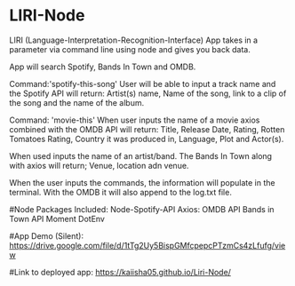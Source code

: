 # LIRI-Node

LIRI (Language-Interpretation-Recognition-Interface) App takes in a parameter via command line using node and gives you back data.

App will search Spotify, Bands In Town and OMDB.

Command:'spotify-this-song' 
User will be able to input a track name and the Spotify API will return:
Artist(s) name, Name of the song, link to a clip of the song and the name of the album.

Command: 'movie-this'
When user inputs the name of a movie axios combined with the OMDB API will return:
Title, Release Date, Rating, Rotten Tomatoes Rating, Country it was produced in, Language, Plot and Actor(s).

When used inputs the name of an artist/band. The Bands In Town along with axios will return;
Venue, location adn venue.

When the user inputs the commands, the information will populate in the terminal. With the OMDB it will also append to the log.txt file.

#Node Packages Included:
Node-Spotify-API
Axios:
    OMDB API
    Bands in Town API
Moment
DotEnv

#App Demo (Silent):
https://drive.google.com/file/d/1tTg2Uy5BispGMfcpepcPTzmCs4zLfufg/view




#Link to deployed app:
https://kaiisha05.github.io/Liri-Node/



<!-- upload video with sound walking through what the app does
video to include the app in use.

Still need to clean up the code and add in the default searches in the event of no user input as well as update the time/date on bands in town using moment.js -->
